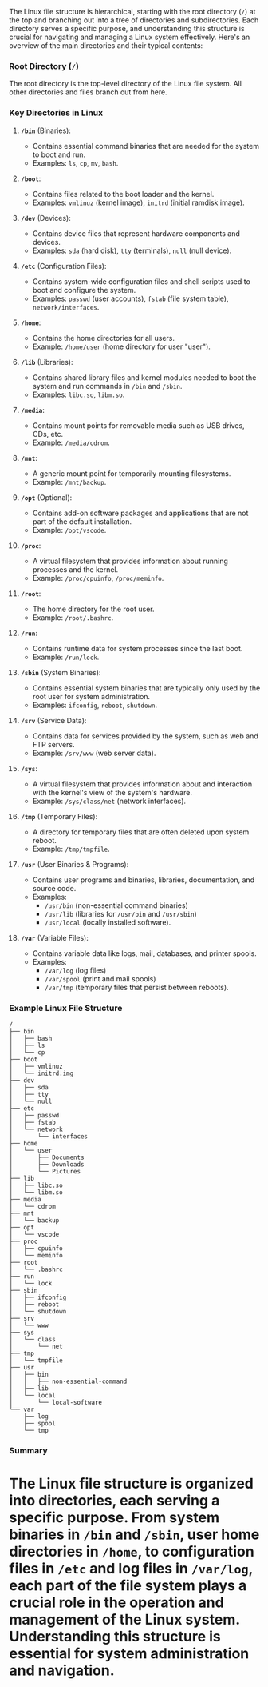 The Linux file structure is hierarchical, starting with the root directory (`/`) at the top and branching out into a tree of directories and subdirectories. Each directory serves a specific purpose, and understanding this structure is crucial for navigating and managing a Linux system effectively. Here's an overview of the main directories and their typical contents:

### Root Directory (`/`)

The root directory is the top-level directory of the Linux file system. All other directories and files branch out from here.

### Key Directories in Linux

1. **`/bin`** (Binaries):
   - Contains essential command binaries that are needed for the system to boot and run.
   - Examples: `ls`, `cp`, `mv`, `bash`.

2. **`/boot`**:
   - Contains files related to the boot loader and the kernel.
   - Examples: `vmlinuz` (kernel image), `initrd` (initial ramdisk image).

3. **`/dev`** (Devices):
   - Contains device files that represent hardware components and devices.
   - Examples: `sda` (hard disk), `tty` (terminals), `null` (null device).

4. **`/etc`** (Configuration Files):
   - Contains system-wide configuration files and shell scripts used to boot and configure the system.
   - Examples: `passwd` (user accounts), `fstab` (file system table), `network/interfaces`.

5. **`/home`**:
   - Contains the home directories for all users.
   - Example: `/home/user` (home directory for user "user").

6. **`/lib`** (Libraries):
   - Contains shared library files and kernel modules needed to boot the system and run commands in `/bin` and `/sbin`.
   - Examples: `libc.so`, `libm.so`.

7. **`/media`**:
   - Contains mount points for removable media such as USB drives, CDs, etc.
   - Example: `/media/cdrom`.

8. **`/mnt`**:
   - A generic mount point for temporarily mounting filesystems.
   - Example: `/mnt/backup`.

9. **`/opt`** (Optional):
   - Contains add-on software packages and applications that are not part of the default installation.
   - Example: `/opt/vscode`.

10. **`/proc`**:
    - A virtual filesystem that provides information about running processes and the kernel.
    - Example: `/proc/cpuinfo`, `/proc/meminfo`.

11. **`/root`**:
    - The home directory for the root user.
    - Example: `/root/.bashrc`.

12. **`/run`**:
    - Contains runtime data for system processes since the last boot.
    - Example: `/run/lock`.

13. **`/sbin`** (System Binaries):
    - Contains essential system binaries that are typically only used by the root user for system administration.
    - Examples: `ifconfig`, `reboot`, `shutdown`.

14. **`/srv`** (Service Data):
    - Contains data for services provided by the system, such as web and FTP servers.
    - Example: `/srv/www` (web server data).

15. **`/sys`**:
    - A virtual filesystem that provides information about and interaction with the kernel's view of the system's hardware.
    - Example: `/sys/class/net` (network interfaces).

16. **`/tmp`** (Temporary Files):
    - A directory for temporary files that are often deleted upon system reboot.
    - Example: `/tmp/tmpfile`.

17. **`/usr`** (User Binaries & Programs):
    - Contains user programs and binaries, libraries, documentation, and source code.
    - Examples:
      - `/usr/bin` (non-essential command binaries)
      - `/usr/lib` (libraries for `/usr/bin` and `/usr/sbin`)
      - `/usr/local` (locally installed software).

18. **`/var`** (Variable Files):
    - Contains variable data like logs, mail, databases, and printer spools.
    - Examples:
      - `/var/log` (log files)
      - `/var/spool` (print and mail spools)
      - `/var/tmp` (temporary files that persist between reboots).

### Example Linux File Structure

```
/
├── bin
│   ├── bash
│   ├── ls
│   └── cp
├── boot
│   ├── vmlinuz
│   └── initrd.img
├── dev
│   ├── sda
│   ├── tty
│   └── null
├── etc
│   ├── passwd
│   ├── fstab
│   └── network
│       └── interfaces
├── home
│   └── user
│       ├── Documents
│       ├── Downloads
│       └── Pictures
├── lib
│   ├── libc.so
│   └── libm.so
├── media
│   └── cdrom
├── mnt
│   └── backup
├── opt
│   └── vscode
├── proc
│   ├── cpuinfo
│   └── meminfo
├── root
│   └── .bashrc
├── run
│   └── lock
├── sbin
│   ├── ifconfig
│   ├── reboot
│   └── shutdown
├── srv
│   └── www
├── sys
│   └── class
│       └── net
├── tmp
│   └── tmpfile
├── usr
│   ├── bin
│   │   ├── non-essential-command
│   ├── lib
│   └── local
│       └── local-software
└── var
    ├── log
    ├── spool
    └── tmp
```

### Summary

The Linux file structure is organized into directories, each serving a specific purpose. From system binaries in `/bin` and `/sbin`, user home directories in `/home`, to configuration files in `/etc` and log files in `/var/log`, each part of the file system plays a crucial role in the operation and management of the Linux system. Understanding this structure is essential for system administration and navigation.
=========================================================
